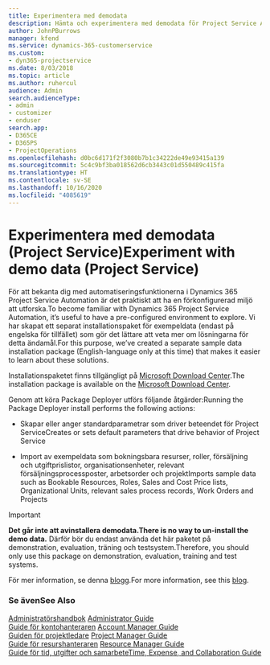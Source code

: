 ```yaml
---
title: Experimentera med demodata
description: Hämta och experimentera med demodata för Project Service Automation.
author: JohnPBurrows
manager: kfend
ms.service: dynamics-365-customerservice
ms.custom:
- dyn365-projectservice
ms.date: 8/03/2018
ms.topic: article
ms.author: ruhercul
audience: Admin
search.audienceType:
- admin
- customizer
- enduser
search.app:
- D365CE
- D365PS
- ProjectOperations
ms.openlocfilehash: d0bc6d171f2f3080b7b1c34222de49e93415a139
ms.sourcegitcommit: 5c4c9bf3ba018562d6cb3443c01d550489c415fa
ms.translationtype: HT
ms.contentlocale: sv-SE
ms.lasthandoff: 10/16/2020
ms.locfileid: "4085619"
---
```

# <a name="experiment-with-demo-data-project-service"></a><span data-ttu-id="9ad71-103">Experimentera med demodata (Project Service)</span><span class="sxs-lookup"><span data-stu-id="9ad71-103">Experiment with demo data (Project Service)</span></span>

<span data-ttu-id="9ad71-104">För att bekanta dig med automatiseringsfunktionerna i Dynamics 365 Project Service Automation är det praktiskt att ha en förkonfigurerad miljö att utforska.</span><span class="sxs-lookup"><span data-stu-id="9ad71-104">To become familiar with Dynamics 365 Project Service Automation, it’s useful to have a pre-configured environment to explore.</span></span> <span data-ttu-id="9ad71-105">Vi har skapat ett separat installationspaket för exempeldata (endast på engelska för tillfället) som gör det lättare att veta mer om lösningarna för detta ändamål.</span><span class="sxs-lookup"><span data-stu-id="9ad71-105">For this purpose, we’ve created a separate sample data installation package (English-language only at this time) that makes it easier to learn about these solutions.</span></span> 

<span data-ttu-id="9ad71-106">Installationspaketet finns tillgängligt på [Microsoft Download Center](https://go.microsoft.com/fwlink/?linkid=859966).</span><span class="sxs-lookup"><span data-stu-id="9ad71-106">The installation package is available on the [Microsoft Download Center](https://go.microsoft.com/fwlink/?linkid=859966).</span></span>  

<span data-ttu-id="9ad71-107">Genom att köra Package Deployer utförs följande åtgärder:</span><span class="sxs-lookup"><span data-stu-id="9ad71-107">Running the Package Deployer install performs the following actions:</span></span> 
  
-   <span data-ttu-id="9ad71-108">Skapar eller anger standardparametrar som driver beteendet för Project Service</span><span class="sxs-lookup"><span data-stu-id="9ad71-108">Creates or sets default parameters that drive behavior of Project Service</span></span>  
  
-   <span data-ttu-id="9ad71-109">Import av exempeldata som bokningsbara resurser, roller, försäljning och utgiftprislistor, organisationsenheter, relevant försäljningsprocessposter, arbetsorder och projekt</span><span class="sxs-lookup"><span data-stu-id="9ad71-109">Imports sample data such as Bookable Resources, Roles, Sales and Cost Price lists, Organizational Units, relevant sales process records, Work Orders and Projects</span></span>    
  
> [!IMPORTANT]
> <span data-ttu-id="9ad71-110">**Det går inte att avinstallera demodata.**</span><span class="sxs-lookup"><span data-stu-id="9ad71-110">**There is no way to un-install the demo data.**</span></span> <span data-ttu-id="9ad71-111">Därför bör du endast använda det här paketet på demonstration, evaluation, träning och testsystem.</span><span class="sxs-lookup"><span data-stu-id="9ad71-111">Therefore, you should only use this package on demonstration, evaluation, training and test systems.</span></span>

<span data-ttu-id="9ad71-112">För mer information, se denna [blogg](https://blogs.msdn.microsoft.com/crm/2017/10/24/microsoft-dynamics-365-for-field-service-and-project-service-automation-sample-data).</span><span class="sxs-lookup"><span data-stu-id="9ad71-112">For more information, see this [blog](https://blogs.msdn.microsoft.com/crm/2017/10/24/microsoft-dynamics-365-for-field-service-and-project-service-automation-sample-data).</span></span>





  
### <a name="see-also"></a><span data-ttu-id="9ad71-113">Se även</span><span class="sxs-lookup"><span data-stu-id="9ad71-113">See Also</span></span>  
 <span data-ttu-id="9ad71-114">[Administratörshandbok](../psa/admin-guide.md) </span><span class="sxs-lookup"><span data-stu-id="9ad71-114">[Administrator Guide](../psa/admin-guide.md) </span></span>  
 <span data-ttu-id="9ad71-115">[Guide för kontohanteraren](../psa/account-manager-guide.md) </span><span class="sxs-lookup"><span data-stu-id="9ad71-115">[Account Manager Guide](../psa/account-manager-guide.md) </span></span>  
 <span data-ttu-id="9ad71-116">[Guiden för projektledare](../psa/project-manager-guide.md) </span><span class="sxs-lookup"><span data-stu-id="9ad71-116">[Project Manager Guide](../psa/project-manager-guide.md) </span></span>  
 <span data-ttu-id="9ad71-117">[Guide för resurshanteraren](../psa/resource-manager-guide.md) </span><span class="sxs-lookup"><span data-stu-id="9ad71-117">[Resource Manager Guide](../psa/resource-manager-guide.md) </span></span>  
 [<span data-ttu-id="9ad71-118">Guide för tid, utgifter och samarbete</span><span class="sxs-lookup"><span data-stu-id="9ad71-118">Time, Expense, and Collaboration Guide</span></span>](../psa/time-expense-collaboration-guide.md)
